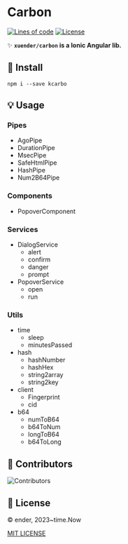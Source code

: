 # Carbon

[![Lines of code][lines-svg]][lines-url]
[![License][license-svg]][license-url]

✨ **`xuender/carbon` is a Ionic Angular lib.**

## 🚀 Install

```shell
npm i --save kcarbo
```

## 💡 Usage

### Pipes

* AgoPipe
* DurationPipe
* MsecPipe
* SafeHtmlPipe
* HashPipe
* Num2B64Pipe

### Components

* PopoverComponent

### Services

* DialogService
  * alert
  * confirm
  * danger
  * prompt
* PopoverService
  * open
  * run

### Utils

* time
  * sleep
  * minutesPassed
* hash
  * hashNumber
  * hashHex
  * string2array
  * string2key
* client
  * Fingerprint
  * cid
* b64
  * numToB64
  * b64ToNum
  * longToB64
  * b64ToLong

## 👤 Contributors

![Contributors][contributors-svg]

## 📝 License

© ender, 2023~time.Now

[MIT LICENSE][license-url]

[license-url]: https://github.com/xuender/carbon/blob/master/LICENSE
[license-svg]: https://img.shields.io/badge/license-MIT-blue.svg

[contributors-svg]: https://contrib.rocks/image?repo=xuender/carbon

[lines-svg]: https://sloc.xyz/github/xuender/carbon
[lines-url]: https://github.com/boyter/scc
